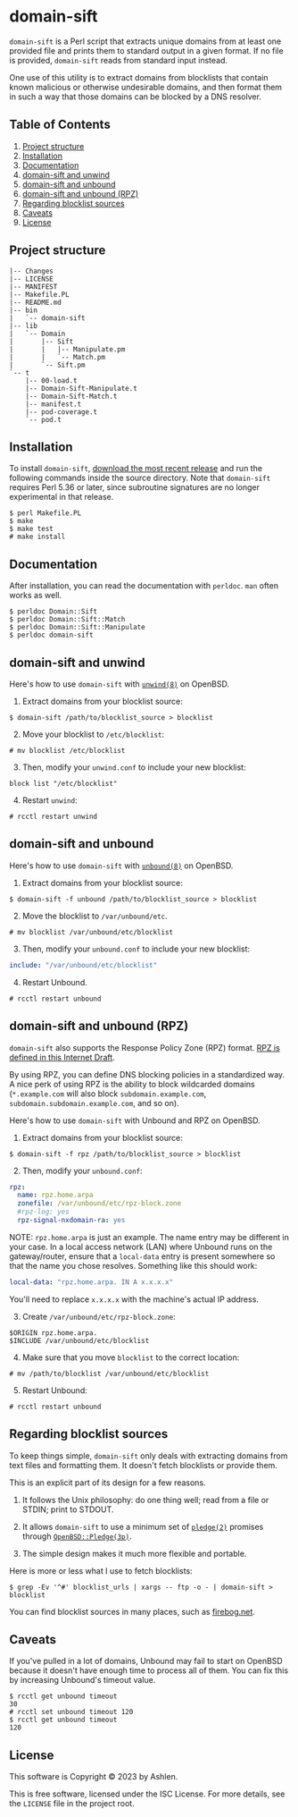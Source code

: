 # domain-sift

`domain-sift` is a Perl script that extracts unique domains from
at least one provided file and prints them to standard output in a
given format. If no file is provided, `domain-sift` reads from
standard input instead.

One use of this utility is to extract domains from blocklists that
contain known malicious or otherwise undesirable domains, and then
format them in such a way that those domains can be blocked by a
DNS resolver.

## Table of Contents

1. [Project structure](#project-structure)
2. [Installation](#installation)
3. [Documentation](#documentation)
4. [domain-sift and unwind](#domain-sift-and-unwind)
5. [domain-sift and unbound](#domain-sift-and-unbound)
6. [domain-sift and unbound (RPZ)](#domain-sift-and-unbound-rpz)
7. [Regarding blocklist sources](#regarding-blocklist-sources)
8. [Caveats](#caveats)
9. [License](#license)

## Project structure

```
|-- Changes
|-- LICENSE
|-- MANIFEST
|-- Makefile.PL
|-- README.md
|-- bin
|   `-- domain-sift
|-- lib
|   `-- Domain
|       |-- Sift
|       |   |-- Manipulate.pm
|       |   `-- Match.pm
|       `-- Sift.pm
`-- t
    |-- 00-load.t
    |-- Domain-Sift-Manipulate.t
    |-- Domain-Sift-Match.t
    |-- manifest.t
    |-- pod-coverage.t
    `-- pod.t
```

## Installation

To install `domain-sift`, [download the most recent
release](https://github.com/3uryd1ce/domain-sift/releases) and run
the following commands inside the source directory. Note that
`domain-sift` requires Perl 5.36 or later, since subroutine signatures
are no longer experimental in that release.

```
$ perl Makefile.PL
$ make
$ make test
# make install
```

## Documentation

After installation, you can read the documentation with `perldoc`.
`man` often works as well.

```
$ perldoc Domain::Sift
$ perldoc Domain::Sift::Match
$ perldoc Domain::Sift::Manipulate
$ perldoc domain-sift
```

## domain-sift and unwind

Here's how to use `domain-sift` with
[`unwind(8)`](https://man.openbsd.org/unwind) on OpenBSD.

1. Extract domains from your blocklist source:

```
$ domain-sift /path/to/blocklist_source > blocklist
```

2. Move your blocklist to `/etc/blocklist`:

```
# mv blocklist /etc/blocklist
```

3. Then, modify your `unwind.conf` to include your new blocklist:

```
block list "/etc/blocklist"
```

4. Restart `unwind`:

```
# rcctl restart unwind
```

## domain-sift and unbound

Here's how to use `domain-sift` with
[`unbound(8)`](https://man.openbsd.org/unbound) on OpenBSD.

1. Extract domains from your blocklist source:

```
$ domain-sift -f unbound /path/to/blocklist_source > blocklist
```

2. Move the blocklist to `/var/unbound/etc`.

```
# mv blocklist /var/unbound/etc/blocklist
```

3. Then, modify your `unbound.conf` to include your new blocklist:

```yaml
include: "/var/unbound/etc/blocklist"
```

4. Restart Unbound.

```
# rcctl restart unbound
```

## domain-sift and unbound (RPZ)

`domain-sift` also supports the Response Policy Zone (RPZ) format.
[RPZ is defined in this Internet
Draft](https://datatracker.ietf.org/doc/draft-vixie-dnsop-dns-rpz/).

By using RPZ, you can define DNS blocking policies in a standardized
way. A nice perk of using RPZ is the ability to block wildcarded
domains (`*.example.com` will also block `subdomain.example.com`,
`subdomain.subdomain.example.com`, and so on).

Here's how to use `domain-sift` with Unbound and RPZ on OpenBSD.

1. Extract domains from your blocklist source:

```
$ domain-sift -f rpz /path/to/blocklist_source > blocklist
```

2. Then, modify your `unbound.conf`:

```yaml
rpz:
  name: rpz.home.arpa
  zonefile: /var/unbound/etc/rpz-block.zone
  #rpz-log: yes
  rpz-signal-nxdomain-ra: yes
```

NOTE: `rpz.home.arpa` is just an example. The name entry may be
different in your case. In a local access network (LAN) where Unbound
runs on the gateway/router, ensure that a `local-data` entry is
present somewhere so that the name you chose resolves. Something
like this should work:

```yaml
local-data: "rpz.home.arpa. IN A x.x.x.x"
```

You'll need to replace `x.x.x.x` with the machine's actual IP
address.

3. Create `/var/unbound/etc/rpz-block.zone`:

```DNS Zone
$ORIGIN rpz.home.arpa.
$INCLUDE /var/unbound/etc/blocklist
```

4. Make sure that you move `blocklist` to the correct location:

```
# mv /path/to/blocklist /var/unbound/etc/blocklist
```

5. Restart Unbound:

```
# rcctl restart unbound
```

## Regarding blocklist sources

To keep things simple, `domain-sift` only deals with extracting
domains from text files and formatting them. It doesn't fetch
blocklists or provide them.

This is an explicit part of its design for a few reasons.

1. It follows the Unix philosophy: do one thing well; read
   from a file or STDIN; print to STDOUT.

2. It allows `domain-sift` to use a minimum set of
   [`pledge(2)`](https://man.openbsd.org/pledge) promises through
   [`OpenBSD::Pledge(3p)`](https://man.openbsd.org/OpenBSD%3A%3APledge).

3. The simple design makes it much more flexible and portable.

Here is more or less what I use to fetch blocklists:

```
$ grep -Ev '^#' blocklist_urls | xargs -- ftp -o - | domain-sift > blocklist
```

You can find blocklist sources in many places, such as
[firebog.net](https://firebog.net/).

## Caveats

If you've pulled in a lot of domains, Unbound may fail to start on
OpenBSD because it doesn't have enough time to process all of them.
You can fix this by increasing Unbound's timeout value.

```
$ rcctl get unbound timeout
30
# rcctl set unbound timeout 120
$ rcctl get unbound timeout
120
```

## License

This software is Copyright © 2023 by Ashlen.

This is free software, licensed under the ISC License. For more
details, see the `LICENSE` file in the project root.
